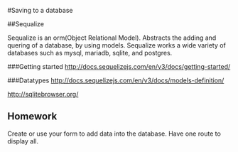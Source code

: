 #Saving to a database


##Sequalize

Sequalize is an orm(Object Relational Model). Abstracts the adding and quering of a database, by using models. Sequalize works a wide variety of databases such as mysql, mariadb, sqlite, and postgres.


###Getting started
http://docs.sequelizejs.com/en/v3/docs/getting-started/


###Datatypes
http://docs.sequelizejs.com/en/v3/docs/models-definition/


http://sqlitebrowser.org/

## Homework

Create or use your form to add data into the database. Have one route to display all.
